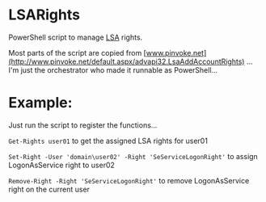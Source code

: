 # LSARights
PowerShell script to manage [LSA](https://msdn.microsoft.com/en-us/library/windows/desktop/bb545671(v=vs.85).aspx) rights.

Most parts of the script are copied from [www.pinvoke.net](http://www.pinvoke.net/default.aspx/advapi32.LsaAddAccountRights) ... I'm just the orchestrator who made it runnable as PowerShell...


# Example:
Just run the script to register the functions...

```Get-Rights user01``` to get the assigned LSA rights for user01

```Set-Right -User 'domain\user02' -Right 'SeServiceLogonRight'``` to assign LogonAsService right to user02

```Remove-Right -Right 'SeServiceLogonRight'``` to remove LogonAsService right on the current user

